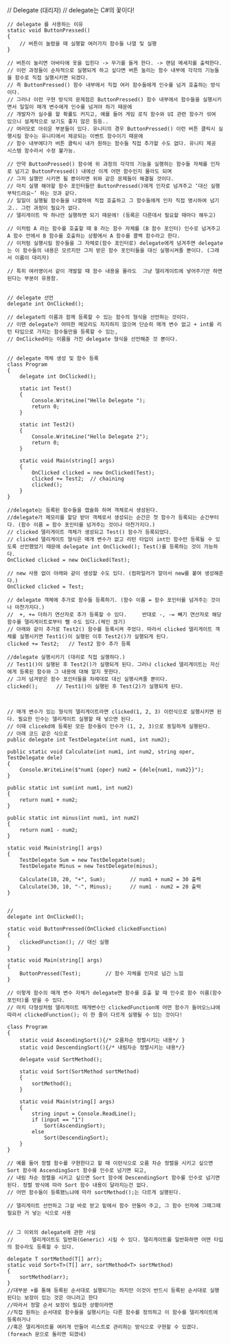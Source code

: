 // Delegate (대리자)
    // delegate는 C#의 꽃이다!
    
    // delegate 를 사용하는 이유
    static void ButtonPressed()
    {
        // 버튼이 눌렸을 때 실행할 여러가지 함수들 나열 및 실행
    }
    
    // 버튼이 눌리면 아바타에 옷을 입힌다 -> 무기를 들게 한다. -> 랜덤 메세지를 출력한다.
    // 이런 과정들이 순차적으로 실행되게 하고 싶다면 버튼 눌리는 함수 내부에 각각의 기능들을 함수로 직접 실행시키면 되겠다.
    // 즉 ButtonPressed() 함수 내부에서 직접 여러 함수들에게 인수를 넘겨 호출하는 방식이다.
    // 그러나 이런 구현 방식의 문제점은 ButtonPressed() 함수 내부에서 함수들을 실행시키면서 일일이 매개 변수에게 인수를 넘겨야 하기 때문에
    // 개발자가 실수를 할 확률도 커지고, 예를 들어 게임 로직 함수와 UI 관련 함수가 섞여 있으니 설계적으로 보기도 좋지 않은 등등..
    // 여러모로 아쉬운 부분들이 있다. 유니티의 경우 ButtonPressed() 이런 버튼 클릭시 실행시킬 함수는 유니티에서 제공되는 이벤트 함수이기 때문에
    // 함수 내부에다가 버튼 클릭시 내가 원하는 함수들 직접 추가할 수도 없다. 유니티 제공 시스템 함수라서 수정 불가능.
    
    // 만약 ButtonPressed() 함수에 위 과정의 각각의 기능을 실행하는 함수들 자체를 인자로 넘기고 ButtonPressed() 내에선 이게 어떤 함수인지 몰라도 되며
    // 그저 실행만 시키면 될 뿐이라면 위와 같은 문제들이 해결될 것이다.
    // 마치 실행 해야할 함수 포인터들만 ButtonPressed()에게 인자로 넘겨주고 ‘대신 실행 부탁드려요~’ 하는 것과 같다.
    // 일일이 실행될 함수들을 나열하여 직접 호출하고 그 함수들에게 인자 직접 명시하여 넘기고.. 그런 과정이 필요가 없다.
    // 델리게이트 딱 하나만 실행하면 되기 때문에! (등록은 다른데서 필요할 때마다 해두고)
    
    // 이처럼 A 라는 함수를 호출할 때 B 라는 함수 자체를 (B 함수 포인터) 인수로 넘겨주고 A 함수 안에서 B 함수를 호출하는 상황에서 A 함수를 콜백 함수라고 한다.
    // 이처럼 실행시킬 함수들을 그 자체로(함수 포인터로) delegate에게 넘겨주면 delegate는 이 함수들의 내용은 모르지만 그저 받은 함수 포인터들을 대신 실행시켜줄 뿐이다. (그래서 이름이 대리자)
    
    // 특히 여러명이서 같이 개발할 때 함수 내용을 몰라도  그냥 델리게이트에 넣어주기만 하면 된다는 부분이 유용함. 
    
    
    // delegate 선언
    delegate int OnClicked();
    
    // delegate의 이름과 함께 등록할 수 있는 함수의 형식을 선언하는 것이다.
    // 이땐 delegate가 어떠한 메모리도 차지하지 않으며 단순히 매개 변수 없고 + int를 리턴 타입으로 가지는 함수들만을 등록할 수 있는,
    // OnClicked라는 이름을 가진 delegate 형식을 선언해준 것 뿐이다.
    
    
    // delegate 객체 생성 및 함수 등록
    class Program
    {
        delegate int OnClicked();

        static int Test()
        {
            Console.WriteLine("Hello Delegate ");
            return 0;
        }

        static int Test2()
        {
            Console.WriteLine("Hello Delegate 2");
            return 0;
        }

        static void Main(string[] args)
        {
            OnClicked clicked = new OnClicked(Test);
            clicked += Test2;  // chaining
            clicked();
        }
    }
    
    //delegate는 등록된 함수들을 캡슐화 하며 객체로서 생성된다.
    //delegate가 메모리를 할당 받아 객체로서 생성되는 순간은 첫 함수가 등록되는 순간부터다. (함수 이름 = 함수 포인터를 넘겨주는 것이나 마찬가지다.)
    // clicked 델리게이트 객체가 생성되고 Test() 함수가 등록되었다.
    // clicked 델리게이트 형식은 매개 변수가 없고 리턴 타입이 int인 함수만 등록될 수 있도록 선언했었기 때문에 delegate int OnClicked(); Test()를 등록하는 것이 가능하다.
    OnClicked clicked = new OnClicked(Test);
    
    // new 사용 없이 아래와 같이 생성할 수도 있다. (컴파일러가 알아서 new를 붙여 생성해준다.)
    OnClicked clicked = Test;
    
    // delegate 객체에 추가로 함수들 등록하기. (함수 이름 = 함수 포인터를 넘겨주는 것이나 마찬가지다.)
    //  +, += 더하기 연산자로 추가 등록할 수 있다.     반대로 -, -= 빼기 연산자로 해당 함수를 델리게이트로부터 뺄 수도 있다.(체인 끊기)
    // 아래와 같이 추가로 Test2() 함수를 등록시켜 주었다. 따라서 clicked 델리게이트 객체를 실행시키면 Test1()이 실행된 이후 Test2()가 실행되게 된다.
    clicked += Test2;   // Test2 함수 추가 등록
    
    //delegate 실행시키기 (대리로 직접 실행하다.)
    // Test1()이 실행된 후 Test2()가 실행되게 된다. 그러나 clicked 델리게이트는 자신에게 등록된 함수와 그 내용에 대해 알지 못한다.
    // 그저 넘겨받은 함수 포인터들을 차례대로 대신 실행시켜줄 뿐이다.
    clicked();      // Test1()이 실행된 후 Test(2)가 실행되게 된다.
    
    
    
    // 매개 변수가 있는 형식의 델리게이트라면 clicked(1, 2, 3) 이런식으로 실행시키면 된다. 필요한 인수는 델리게이트 실행할 때 넣으면 된다.
    // 이때 clicekd에 등록된 모든 함수들이 인수가 (1, 2, 3)으로 동일하게 실행된다.
    // 아래 코드 같은 식으로
    public delegate int TestDelegate(int num1, int num2);
    
    public static void Calculate(int num1, int num2, string oper, TestDelegate dele)
    {
        Console.WriteLine($"num1 {oper} num2 = {dele{num1, num2}}");
    }

    public static int sum(int num1, int num2)
    {
        return num1 + num2;
    }

    public static int minus(int num1, int num2)
    {
        return num1 - num2;
    }

    static void Main(string[] args)
    {
        TestDelegate Sum = new TestDelegate(sum);
        TestDelegate Minus = new TestDelegate(minus);
        
        Calculate(10, 20, "+", Sum);        // num1 + num2 = 30 출력
        Calculate(30, 10, "-", Minus);      // num1 - num2 = 20 출력
    }

    
    //
    delegate int OnClicked();
    
    static void ButtonPressed(OnClicked clickedFunction)
    {
        clickedFunction(); // 대신 실행
    }

    static void Main(string[] args)
    {
        ButtonPressed(Test);        // 함수 자체를 인자로 넘긴 느낌
    }

    // 이렇게 함수의 매개 변수 자체가 delegate면 함수를 호출 할 때 인수로 함수 이름(함수 포인터)를 받을 수 있다.
    // 마치 다형성처럼 델리게이트 매개변수인 clickedFunction에 어떤 함수가 들어오느냐에 따라서 clickedFunction(); 이 한 줄이 다르게 실행될 수 있는 것이다!

    class Program
    {
        static void AscendingSort(){/* 오름차순 정렬시키는 내용*/ }
        static void DescendingSort(){/* 내림차순 정렬시키는 내용*/}

        delegate void SortMethod();

        static void Sort(SortMethod sortMethod)
        {
            sortMethod();
        }

        static void Main(string[] args)
        {
            string input = Console.ReadLine();
            if (input == "1")
                Sort(AscendingSort);
            else
                Sort(DescendingSort);
        }
    }
    
    // 예를 들어 정렬 함수를 구현한다고 할 때 이런식으로 오름 차순 정렬을 시키고 싶으면 Sort 함수에 AscendingSort 함수를 인수로 넘기면 되고,
    // 내림 차순 정렬을 시키고 싶으면 Sort 함수에 DescendingSort 함수를 인수로 넘기면 된다. 정렬 방식에 따라 Sort 함수 내용이 달라지는건 없다.
    // 어떤 함수들이 등록됐느냐에 따라 sortMethod();는 다르게 실행된다.
    
    // 델리게이트 선언하고 그걸 바로 받고 밑에서 함수 만들어 주고, 그 함수 인자에 그때그때 필요한 거 넣는 식으로 사용
    
    
    // 그 이외의 delegate에 관한 사실
    //      델리게이트도 일반화(Generic) 시킬 수 있다. 델리게이트를 일반화하면 어떤 타입의 함수라도 등록할 수 있다.

    delegate T sortMethod(T[] arr);
    static void Sort<T>(T[] arr, sortMethod<T> sortMethod)
    {
        sortMethod(arr);
    }
    //대부분 +를 통해 등록된 순서대로 실행되기는 하지만 이것이 반드시 등록된 순서대로 실행된다는 보장이 있는 것은 아니라고 한다
    //따라서 정말 순서 보장이 필요한 상황이라면
    //직접 원하는 순서대로 함수들을 실행시키는 다른 함수를 정의하고 이 함수를 델리게이트에 등록하거나
    //혹은 델리게이트를 여러개 만들어 리스트로 관리하는 방식으로 구현할 수 있겠다.  (foreach 문으로 돌리면 되겠네)
